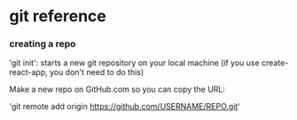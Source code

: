 # git reference

### creating a repo
'git init': starts a new git repository on your local machine
(if you use create-react-app, you don't need to do this)

Make a new repo on GitHub.com so you can copy the URL:

'git remote add origin https://github.com/USERNAME/REPO.git'
